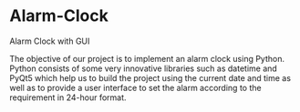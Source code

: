 # Alarm-Clock
Alarm Clock with GUI

The objective of our project is to implement an alarm clock using Python. Python consists of some very innovative libraries such as datetime and PyQt5 which help us to build the project using the current date and time as well as to provide a user interface to set the alarm according to the requirement in 24-hour format.
